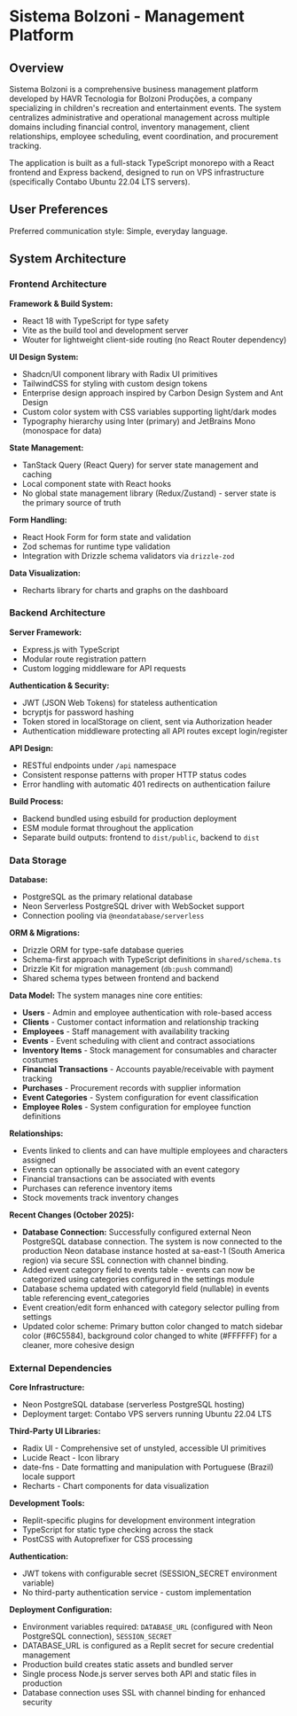 # Sistema Bolzoni - Management Platform

## Overview

Sistema Bolzoni is a comprehensive business management platform developed by HAVR Tecnologia for Bolzoni Produções, a company specializing in children's recreation and entertainment events. The system centralizes administrative and operational management across multiple domains including financial control, inventory management, client relationships, employee scheduling, event coordination, and procurement tracking.

The application is built as a full-stack TypeScript monorepo with a React frontend and Express backend, designed to run on VPS infrastructure (specifically Contabo Ubuntu 22.04 LTS servers).

## User Preferences

Preferred communication style: Simple, everyday language.

## System Architecture

### Frontend Architecture

**Framework & Build System:**
- React 18 with TypeScript for type safety
- Vite as the build tool and development server
- Wouter for lightweight client-side routing (no React Router dependency)

**UI Design System:**
- Shadcn/UI component library with Radix UI primitives
- TailwindCSS for styling with custom design tokens
- Enterprise design approach inspired by Carbon Design System and Ant Design
- Custom color system with CSS variables supporting light/dark modes
- Typography hierarchy using Inter (primary) and JetBrains Mono (monospace for data)

**State Management:**
- TanStack Query (React Query) for server state management and caching
- Local component state with React hooks
- No global state management library (Redux/Zustand) - server state is the primary source of truth

**Form Handling:**
- React Hook Form for form state and validation
- Zod schemas for runtime type validation
- Integration with Drizzle schema validators via `drizzle-zod`

**Data Visualization:**
- Recharts library for charts and graphs on the dashboard

### Backend Architecture

**Server Framework:**
- Express.js with TypeScript
- Modular route registration pattern
- Custom logging middleware for API requests

**Authentication & Security:**
- JWT (JSON Web Tokens) for stateless authentication
- bcryptjs for password hashing
- Token stored in localStorage on client, sent via Authorization header
- Authentication middleware protecting all API routes except login/register

**API Design:**
- RESTful endpoints under `/api` namespace
- Consistent response patterns with proper HTTP status codes
- Error handling with automatic 401 redirects on authentication failure

**Build Process:**
- Backend bundled using esbuild for production deployment
- ESM module format throughout the application
- Separate build outputs: frontend to `dist/public`, backend to `dist`

### Data Storage

**Database:**
- PostgreSQL as the primary relational database
- Neon Serverless PostgreSQL driver with WebSocket support
- Connection pooling via `@neondatabase/serverless`

**ORM & Migrations:**
- Drizzle ORM for type-safe database queries
- Schema-first approach with TypeScript definitions in `shared/schema.ts`
- Drizzle Kit for migration management (`db:push` command)
- Shared schema types between frontend and backend

**Data Model:**
The system manages nine core entities:
- **Users** - Admin and employee authentication with role-based access
- **Clients** - Customer contact information and relationship tracking
- **Employees** - Staff management with availability tracking
- **Events** - Event scheduling with client and contract associations
- **Inventory Items** - Stock management for consumables and character costumes
- **Financial Transactions** - Accounts payable/receivable with payment tracking
- **Purchases** - Procurement records with supplier information
- **Event Categories** - System configuration for event classification
- **Employee Roles** - System configuration for employee function definitions

**Relationships:**
- Events linked to clients and can have multiple employees and characters assigned
- Events can optionally be associated with an event category
- Financial transactions can be associated with events
- Purchases can reference inventory items
- Stock movements track inventory changes

**Recent Changes (October 2025):**
- **Database Connection:** Successfully configured external Neon PostgreSQL database connection. The system is now connected to the production Neon database instance hosted at sa-east-1 (South America region) via secure SSL connection with channel binding.
- Added event category field to events table - events can now be categorized using categories configured in the settings module
- Database schema updated with categoryId field (nullable) in events table referencing event_categories
- Event creation/edit form enhanced with category selector pulling from settings
- Updated color scheme: Primary button color changed to match sidebar color (#6C5584), background color changed to white (#FFFFFF) for a cleaner, more cohesive design

### External Dependencies

**Core Infrastructure:**
- Neon PostgreSQL database (serverless PostgreSQL hosting)
- Deployment target: Contabo VPS servers running Ubuntu 22.04 LTS

**Third-Party UI Libraries:**
- Radix UI - Comprehensive set of unstyled, accessible UI primitives
- Lucide React - Icon library
- date-fns - Date formatting and manipulation with Portuguese (Brazil) locale support
- Recharts - Chart components for data visualization

**Development Tools:**
- Replit-specific plugins for development environment integration
- TypeScript for static type checking across the stack
- PostCSS with Autoprefixer for CSS processing

**Authentication:**
- JWT tokens with configurable secret (SESSION_SECRET environment variable)
- No third-party authentication service - custom implementation

**Deployment Configuration:**
- Environment variables required: `DATABASE_URL` (configured with Neon PostgreSQL connection), `SESSION_SECRET`
- DATABASE_URL is configured as a Replit secret for secure credential management
- Production build creates static assets and bundled server
- Single process Node.js server serves both API and static files in production
- Database connection uses SSL with channel binding for enhanced security